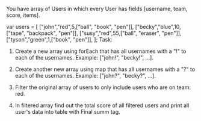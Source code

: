 You have array of Users in which every User has fields [username, team, score, items].

var users = [
 ["john","red",5,["ball", "book", "pen"]],
 ["becky","blue",10,["tape", "backpack", "pen"]],
 ["susy","red",55,["ball", "eraser", "pen"]],
 ["tyson","green",1,["book", "pen"]],
];
Task:

1. Create a new array using forEach that has all usernames with a "!" to each of the usernames. Example: ["john!", "becky!", ...].

2. Create another new array using map that has all usernames with a "?" to each of the usernames. Example: ["john?", "becky?", ...].

3. Filter the original array of users to only include users who are on team: red.

4. In filtered array find out the total score of all filtered users and print all user's data into table with <tfoot>Final summ</tfoot> tag.